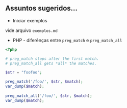Assuntos sugeridos...
---

+ Iniciar exemplos

vide arquivo `exemplos.md`



+ PHP - diferênças entre `preg_match` e `preg_match_all`

```php
<?php

# preg_match stops after the first match.
# preg_match_all gets *all* the matches.

$str = "foofoo";

preg_match('/foo/', $str, $match);
var_dump($match);
        
preg_match_all('/foo/', $str, $match);
var_dump($match);
```
